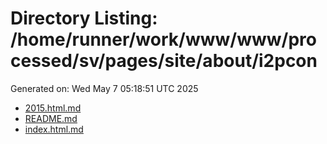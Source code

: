 # Directory Listing: /home/runner/work/www/www/processed/sv/pages/site/about/i2pcon
Generated on: Wed May  7 05:18:51 UTC 2025

- [2015.html.md](2015.html.md)
- [README.md](README.md)
- [index.html.md](index.html.md)
